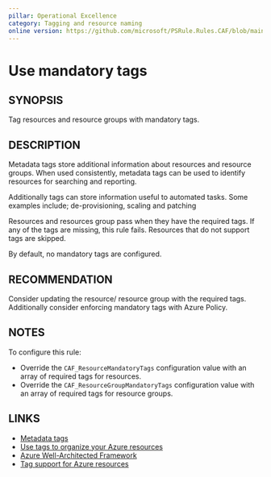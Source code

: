 ```yaml
---
pillar: Operational Excellence
category: Tagging and resource naming
online version: https://github.com/microsoft/PSRule.Rules.CAF/blob/main/docs/rules/en/CAF.Tag.Required.md
---
```


# Use mandatory tags

## SYNOPSIS

Tag resources and resource groups with mandatory tags.

## DESCRIPTION

Metadata tags store additional information about resources and resource groups.
When used consistently, metadata tags can be used to identify resources for searching and reporting.

Additionally tags can store information useful to automated tasks.
Some examples include; de-provisioning, scaling and patching

Resources and resources group pass when they have the required tags.
If any of the tags are missing, this rule fails.
Resources that do not support tags are skipped.

By default, no mandatory tags are configured.

## RECOMMENDATION

Consider updating the resource/ resource group with the required tags.
Additionally consider enforcing mandatory tags with Azure Policy.

## NOTES

To configure this rule:

- Override the `CAF_ResourceMandatoryTags` configuration value with an array of required tags for resources.
- Override the `CAF_ResourceGroupMandatoryTags` configuration value with an array of required tags for resource groups.

## LINKS

- [Metadata tags](https://docs.microsoft.com/en-us/azure/cloud-adoption-framework/ready/azure-best-practices/naming-and-tagging#metadata-tags)
- [Use tags to organize your Azure resources](https://docs.microsoft.com/en-us/azure/azure-resource-manager/management/tag-resources)
- [Azure Well-Architected Framework](https://docs.microsoft.com/en-gb/azure/architecture/framework/devops/app-design#tagging-and-resource-naming)
- [Tag support for Azure resources](https://docs.microsoft.com/en-us/azure/azure-resource-manager/management/tag-support)
